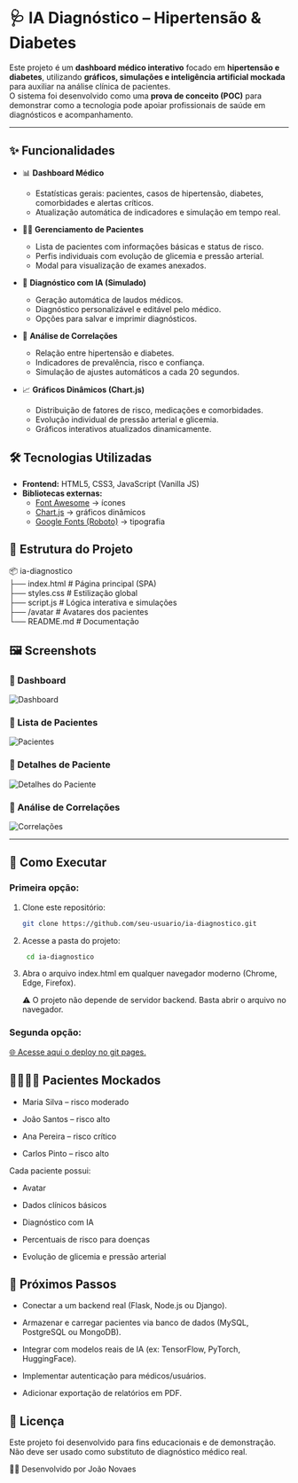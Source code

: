 # 🩺 IA Diagnóstico – Hipertensão & Diabetes

Este projeto é um **dashboard médico interativo** focado em **hipertensão e diabetes**, utilizando **gráficos, simulações e inteligência artificial mockada** para auxiliar na análise clínica de pacientes.  
O sistema foi desenvolvido como uma **prova de conceito (POC)** para demonstrar como a tecnologia pode apoiar profissionais de saúde em diagnósticos e acompanhamento.

---

## ✨ Funcionalidades

- 📊 **Dashboard Médico**
  - Estatísticas gerais: pacientes, casos de hipertensão, diabetes, comorbidades e alertas críticos.
  - Atualização automática de indicadores e simulação em tempo real.

- 👩‍⚕️ **Gerenciamento de Pacientes**
  - Lista de pacientes com informações básicas e status de risco.
  - Perfis individuais com evolução de glicemia e pressão arterial.
  - Modal para visualização de exames anexados.

- 🤖 **Diagnóstico com IA (Simulado)**
  - Geração automática de laudos médicos.
  - Diagnóstico personalizável e editável pelo médico.
  - Opções para salvar e imprimir diagnósticos.

- 🔗 **Análise de Correlações**
  - Relação entre hipertensão e diabetes.
  - Indicadores de prevalência, risco e confiança.
  - Simulação de ajustes automáticos a cada 20 segundos.

- 📈 **Gráficos Dinâmicos (Chart.js)**
  - Distribuição de fatores de risco, medicações e comorbidades.
  - Evolução individual de pressão arterial e glicemia.
  - Gráficos interativos atualizados dinamicamente.



## 🛠️ Tecnologias Utilizadas

- **Frontend:** HTML5, CSS3, JavaScript (Vanilla JS)  
- **Bibliotecas externas:**
  - [Font Awesome](https://fontawesome.com/) → ícones
  - [Chart.js](https://www.chartjs.org/) → gráficos dinâmicos
  - [Google Fonts (Roboto)](https://fonts.google.com/specimen/Roboto) → tipografia



## 📂 Estrutura do Projeto

📦 ia-diagnostico<br/>
├── index.html # Página principal (SPA) <br/>
├── styles.css # Estilização global<br/>
├── script.js # Lógica interativa e simulações<br/>
├── /avatar # Avatares dos pacientes<br/>
└── README.md # Documentação<br/>


## 🖼️ Screenshots

### 🔹 Dashboard
![Dashboard](screenshots/dashboard.png)

### 🔹 Lista de Pacientes
![Pacientes](screenshots/pacientes.png)

### 🔹 Detalhes de Paciente
![Detalhes do Paciente](screenshots/detalhes-paciente.png)

### 🔹 Análise de Correlações
![Correlações](screenshots/correlacoes.png)

---

## 🚀 Como Executar
### <bold>Primeira opção:</bold>
1. Clone este repositório:
   ```bash
   git clone https://github.com/seu-usuario/ia-diagnostico.git
2. Acesse a pasta do projeto:
   ```bash
    cd ia-diagnostico


3. Abra o arquivo index.html em qualquer navegador moderno (Chrome, Edge, Firefox).

    ⚠️ O projeto não depende de servidor backend. Basta abrir o arquivo no navegador.

### <bold>Segunda opção:</bold>
<a href="https://novaes11.github.io/SolveTehc.ai-project/">
  🌐 Acesse aqui o deploy no git pages.
</a>
<br/> 

## 👨‍👩‍👧‍👦 Pacientes Mockados

  - Maria Silva – risco moderado

  - João Santos – risco alto

  - Ana Pereira – risco crítico

  - Carlos Pinto – risco alto

 Cada paciente possui:

  - Avatar

  - Dados clínicos básicos

  - Diagnóstico com IA

  - Percentuais de risco para doenças

  - Evolução de glicemia e pressão arterial



## 📌 Próximos Passos

 - Conectar a um backend real (Flask, Node.js ou Django).

 - Armazenar e carregar pacientes via banco de dados (MySQL, PostgreSQL ou MongoDB).

 - Integrar com modelos reais de IA (ex: TensorFlow, PyTorch, HuggingFace).

 - Implementar autenticação para médicos/usuários.

 - Adicionar exportação de relatórios em PDF.



## 📄 Licença

Este projeto foi desenvolvido para fins educacionais e de demonstração.<br/>
Não deve ser usado como substituto de diagnóstico médico real.


👨‍💻 Desenvolvido por João Novaes

